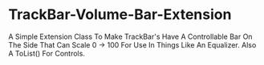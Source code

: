 # TrackBar-Volume-Bar-Extension
A Simple Extension Class To Make TrackBar's Have A Controllable Bar On The Side That Can Scale 0 -> 100 For Use In Things Like An Equalizer. Also A ToList() For Controls.
